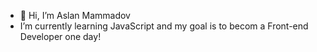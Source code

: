 - 👋 Hi, I’m Aslan Mammadov
- I’m currently learning JavaScript and my goal is to becom a Front-end Developer one day!

<!---
MammadovAslan/MammadovAslan is a ✨ special ✨ repository because its `README.md` (this file) appears on your GitHub profile.
You can click the Preview link to take a look at your changes.
--->
